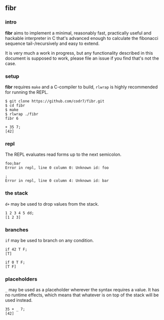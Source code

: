 ## fibr

### intro
**fibr** aims to implement a minimal, reasonably fast, practically useful and hackable interpreter in C that's advanced enough to calculate the fibonacci sequence tail-/recursively and easy to extend.

It is very much a work in progress, but any functionality described in this document is supposed to work, please file an issue if you find that's not the case.

### setup
**fibr** requires `make` and a C-compiler to build, `rlwrap` is highly recommended for running the REPL.

```
$ git clone https://github.com/codr7/fibr.git
$ cd fibr
$ make
$ rlwrap ./fibr
fibr 6

+ 35 7;
[42]
```

### repl
The REPL evaluates read forms up to the next semicolon.

```
foo;bar
Error in repl, line 0 column 0: Unknown id: foo

;
Error in repl, line 0 column 4: Unknown id: bar
```

### the stack
`d+` may be used to drop values from the stack.

```
1 2 3 4 5 dd;
[1 2 3]
```

### branches
`if` may be used to branch on any condition.

```
if 42 T F;
[T]

if 0 T F;
[T F]
```

### placeholders
`_` may be used as a placeholder wherever the syntax requires a value. It has no runtime effects, which means that whatever is on top of the stack will be used instead.

```
35 + _ 7;
[42]
```